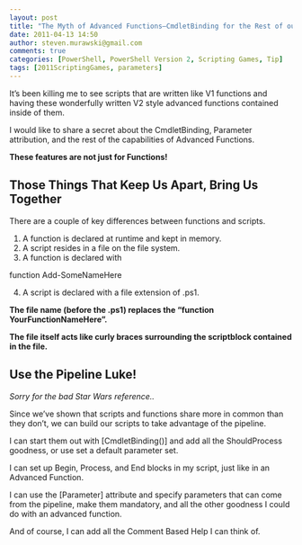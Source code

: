 ```yaml
---
layout: post
title: "The Myth of Advanced Functions–CmdletBinding for the Rest of our Scripts"
date: 2011-04-13 14:50
author: steven.murawski@gmail.com
comments: true
categories: [PowerShell, PowerShell Version 2, Scripting Games, Tip]
tags: [2011ScriptingGames, parameters]
---
```



It’s been killing me to see scripts that are written like V1 functions and having these wonderfully written V2 style advanced functions contained inside of them.



I would like to share a secret about the CmdletBinding, Parameter attribution, and the rest of the capabilities of Advanced Functions.



**These features are not just for Functions!**



## Those Things That Keep Us Apart, Bring Us Together




There are a couple of key differences between functions and scripts.



1.  A function is declared at runtime and kept in memory. 
2.  A script resides in a file on the file system. 
3.  A function is declared with      


function Add-SomeNameHere

    
4.  A script is declared with a file extension of .ps1. 


**The file name (before the .ps1) replaces the “function YourFunctionNameHere”.**&#160; 



**The file itself acts like curly braces surrounding the scriptblock contained in the file.**



## Use the Pipeline Luke!




*Sorry for the bad Star Wars reference..*



Since we’ve shown that scripts and functions share more in common than they don’t, we can build our scripts to take advantage of the pipeline.&#160; 



I can start them out with [CmdletBinding()] and add all the ShouldProcess goodness, or use set a default parameter set.



I can set up Begin, Process, and End blocks in my script, just like in an Advanced Function.



I can use the [Parameter] attribute and specify parameters that can come from the pipeline, make them mandatory, and all the other goodness I could do with an advanced function.&#160; 



And of course, I can add all the Comment Based Help I can think of.

